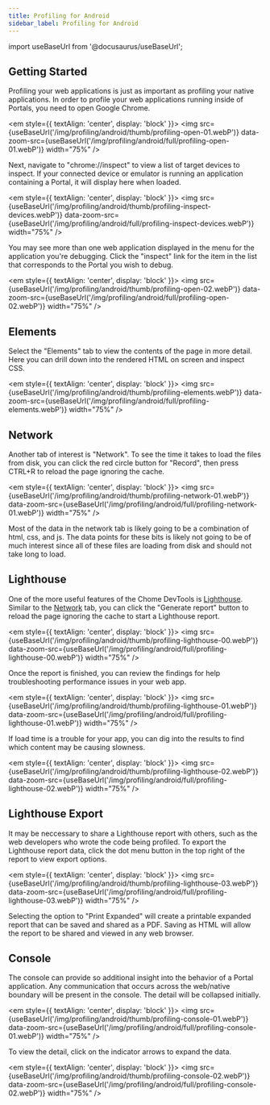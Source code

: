 ```yaml
---
title: Profiling for Android
sidebar_label: Profiling for Android
---
```


import useBaseUrl from '@docusaurus/useBaseUrl';

## Getting Started

Profiling your web applications is just as important as profiling your native applications. In order to profile your web applications running inside of Portals, you need to open Google Chrome.

<em style={{ textAlign: 'center', display: 'block' }}>
<img
src={useBaseUrl('/img/profiling/android/thumb/profiling-open-01.webP')}
data-zoom-src={useBaseUrl('/img/profiling/android/full/profiling-open-01.webP')}
width="75%"
/>
</em>

Next, navigate to "chrome://inspect" to view a list of target devices to inspect. If your connected device or emulator is running an application containing a Portal, it will display here when loaded.

<em style={{ textAlign: 'center', display: 'block' }}>
<img
src={useBaseUrl('/img/profiling/android/thumb/profiling-inspect-devices.webP')}
data-zoom-src={useBaseUrl('/img/profiling/android/full/profiling-inspect-devices.webP')}
width="75%"
/>
</em>

You may see more than one web application displayed in the menu for the application you're debugging. Click the "inspect" link for the item in the list that corresponds to the Portal you wish to debug.

<em style={{ textAlign: 'center', display: 'block' }}>
<img
src={useBaseUrl('/img/profiling/android/thumb/profiling-open-02.webP')}
data-zoom-src={useBaseUrl('/img/profiling/android/full/profiling-open-02.webP')}
width="75%"
/>
</em>

## Elements

Select the "Elements" tab to view the contents of the page in more detail. Here you can drill down into the rendered HTML on screen and inspect CSS.

<em style={{ textAlign: 'center', display: 'block' }}>
<img
src={useBaseUrl('/img/profiling/android/thumb/profiling-elements.webP')}
data-zoom-src={useBaseUrl('/img/profiling/android/full/profiling-elements.webP')}
width="75%"
/>
</em>

## Network

Another tab of interest is "Network". To see the time it takes to load the files from disk, you can click the red circle button for "Record", then press CTRL+R to reload the page ignoring the cache.

<em style={{ textAlign: 'center', display: 'block' }}>
<img
src={useBaseUrl('/img/profiling/android/thumb/profiling-network-01.webP')}
data-zoom-src={useBaseUrl('/img/profiling/android/full/profiling-network-01.webP')}
width="75%"
/>
</em>

Most of the data in the network tab is likely going to be a combination of html, css, and js. The data points for these bits is likely not going to be of much interest since all of these files are loading from disk and should not take long to load.

## Lighthouse

One of the more useful features of the Chome DevTools is [Lighthouse](https://developer.chrome.com/docs/lighthouse/overview/). Similar to the [Network](#network) tab, you can click the "Generate report" button to reload the page ignoring the cache to start a Lighthouse report.

<em style={{ textAlign: 'center', display: 'block' }}>
<img
src={useBaseUrl('/img/profiling/android/thumb/profiling-lighthouse-00.webP')}
data-zoom-src={useBaseUrl('/img/profiling/android/full/profiling-lighthouse-00.webP')}
width="75%"
/>
</em>

Once the report is finished, you can review the findings for help troubleshooting performance issues in your web app.

<em style={{ textAlign: 'center', display: 'block' }}>
<img
src={useBaseUrl('/img/profiling/android/thumb/profiling-lighthouse-01.webP')}
data-zoom-src={useBaseUrl('/img/profiling/android/full/profiling-lighthouse-01.webP')}
width="75%"
/>
</em>

If load time is a trouble for your app, you can dig into the results to find which content may be causing slowness.

<em style={{ textAlign: 'center', display: 'block' }}>
<img
src={useBaseUrl('/img/profiling/android/thumb/profiling-lighthouse-02.webP')}
data-zoom-src={useBaseUrl('/img/profiling/android/full/profiling-lighthouse-02.webP')}
width="75%"
/>
</em>

## Lighthouse Export

It may be neccessary to share a Lighthouse report with others, such as the web developers who wrote the code being profiled. To export the Lighthouse report data, click the dot menu button in the top right of the report to view export options.

<em style={{ textAlign: 'center', display: 'block' }}>
<img
src={useBaseUrl('/img/profiling/android/thumb/profiling-lighthouse-03.webP')}
data-zoom-src={useBaseUrl('/img/profiling/android/full/profiling-lighthouse-03.webP')}
width="75%"
/>
</em>

Selecting the option to "Print Expanded" will create a printable expanded report that can be saved and shared as a PDF. Saving as HTML will allow the report to be shared and viewed in any web browser.

## Console

The console can provide so additional insight into the behavior of a Portal application. Any communication that occurs across the web/native boundary will be present in the console. The detail will be collapsed initially.

<em style={{ textAlign: 'center', display: 'block' }}>
<img
src={useBaseUrl('/img/profiling/android/thumb/profiling-console-01.webP')}
data-zoom-src={useBaseUrl('/img/profiling/android/full/profiling-console-01.webP')}
width="75%"
/>
</em>

To view the detail, click on the indicator arrows to expand the data.

<em style={{ textAlign: 'center', display: 'block' }}>
<img
src={useBaseUrl('/img/profiling/android/thumb/profiling-console-02.webP')}
data-zoom-src={useBaseUrl('/img/profiling/android/full/profiling-console-02.webP')}
width="75%"
/>
</em>

